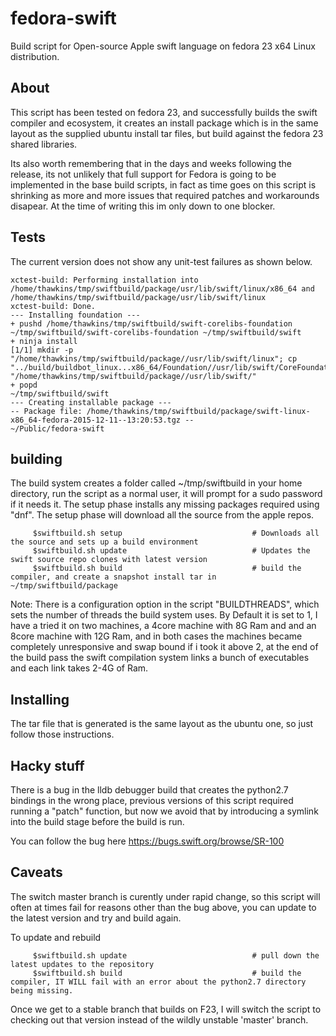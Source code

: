 # fedora-swift
Build script for Open-source Apple swift language on fedora 23 x64 Linux distribution.

## About
This script has been tested on fedora 23, and successfully builds the swift compiler and ecosystem, it creates an install package which is in the same layout as the supplied ubuntu install tar files, but build against the fedora 23 shared libraries. 

Its also worth remembering that in the days and weeks following the release, its not unlikely that full support for Fedora is going to be implemented in the base build scripts, in fact as time goes on this script is shrinking as more and more issues that required patches and workarounds disapear. At the time of writing this im only down to one blocker. 

## Tests
The current version does not show any unit-test failures as shown below.

```
xctest-build: Performing installation into /home/thawkins/tmp/swiftbuild/package/usr/lib/swift/linux/x86_64 and /home/thawkins/tmp/swiftbuild/package/usr/lib/swift/linux
xctest-build: Done.
--- Installing foundation ---
+ pushd /home/thawkins/tmp/swiftbuild/swift-corelibs-foundation
~/tmp/swiftbuild/swift-corelibs-foundation ~/tmp/swiftbuild/swift
+ ninja install
[1/1] mkdir -p "/home/thawkins/tmp/swiftbuild/package//usr/lib/swift/linux"; cp "../build/buildbot_linux...x86_64/Foundation//usr/lib/swift/CoreFoundation" "/home/thawkins/tmp/swiftbuild/package//usr/lib/swift/"
+ popd
~/tmp/swiftbuild/swift
--- Creating installable package ---
-- Package file: /home/thawkins/tmp/swiftbuild/package/swift-linux-x86_64-fedora-2015-12-11--13:20:53.tgz --
~/Public/fedora-swift

```

## building

The build system creates a folder called ~/tmp/swiftbuild in your home directory, run the script as a normal user, it will prompt for a sudo
password if it needs it.  The setup phase installs any missing packages required using "dnf". The setup phase will download all the source from
the apple repos.

```
     $swiftbuild.sh setup                             # Downloads all the source and sets up a build environment
     $swiftbuild.sh update                            # Updates the swift source repo clones with latest version
     $swiftbuild.sh build                             # build the compiler, and create a snapshot install tar in ~/tmp/swiftbuild/package
```

Note: There is a configuration option in the script "BUILDTHREADS", which sets the number of threads the build system uses.
By Default it is set to 1, I have a tried it on two machines, a 4core machine with 8G Ram and and an 8core machine with 12G Ram, and in both cases
the machines became completely unresponsive and swap bound if i took it above 2, at the end of the build pass the swift compilation system links a bunch
of executables and each link takes 2-4G of Ram.  

## Installing

The tar file that is generated is the same layout as the ubuntu one, so just follow those instructions. 

## Hacky stuff

There is a bug in the lldb debugger build that creates the python2.7 bindings in the wrong place,  previous versions of this script required running a "patch" function, but now we avoid that by introducing a symlink into the build stage before the build is run. 

You can follow the bug here https://bugs.swift.org/browse/SR-100

## Caveats
The switch master branch is curently under rapid change, so this script will often at times fail for reasons other than the bug above, you can update to the latest version and try and build again. 

To update and rebuild 

```
     $swiftbuild.sh update                            # pull down the latest updates to the repository
     $swiftbuild.sh build                             # build the compiler, IT WILL fail with an error about the python2.7 directory being missing. 
```

Once we get to a stable branch that builds on F23, I will switch the script to checking out that version instead of the wildly unstable 'master' branch. 



